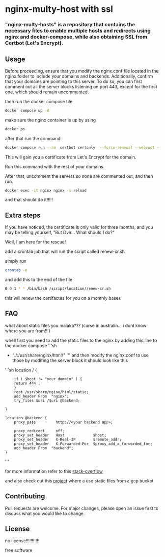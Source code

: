 # nginx-multy-host with ssl



### "nginx-multy-hosts" is a repository that contains the necessary files to enable multiple hosts and redirects using nginx and docker-compose, while also obtaining SSL from Certbot (Let's Encrypt).


## Usage

Before proceeding, ensure that you modify the nginx.conf file located in the nginx folder to include your domains and backends. Additionally, confirm that your domains are pointing to this server. To do so, you can first comment out all the server blocks listening on port 443, except for the first one, which should remain uncommented.

then run the docker compose file 
```sh
docker compose up -d 

```
make sure the nginx container is up by using 

```sh
docker ps 
```

after that run the command

```sh
docker compose run --rm  certbot certonly  --force-renewal --webroot --webroot-path /var/www/certbot/ -d <your domain>
```

This will gain you a certificate from Let's Encrypt for the domain.

Run this command with the rest of your domains.

After that, uncomment the servers so none are commented out, and then run.

```sh
docker exec -it nginx nginx -s reload

```

and that should do it!!!!!

## Extra steps 

If you have noticed, the certificate is only valid for three months, and you may be telling yourself, "But Dvir... What should I do?"

Well, I am here for the rescue!

add a crontab job that will run the script called renew-cr.sh 

simply run
 
```sh
crontab -e 
```

and add this to the end of the file

```sh
0 0 1 * * /bin/bash /script/location/renew-cr.sh
```
this will renew the certifactes for you on a monthly bases 

## FAQ

what about static files you malaka??? (curse in australin... i dont know where you are from!!!)

whell first you need to add the static files to the nginx
by adding this line to the docker compose 
'''sh
- "./<static files location>:/usr/share/nginx/html/<folder name to create with your files>"
'''
and then modify the nginx.conf to use those by modifing the server block 
it should look like this 

'''sh
location / {
        
        if ( $host != "your domain" ) {
        return 444 ;
        }
        root /usr/share/nginx/html/static;
        add_header From  "nginx";
        try_files $uri /$uri @backend;
        
    }

    location @backend {
        proxy_pass         http://<your backend app>;
        
        proxy_redirect     off;
        proxy_set_header   Host             $host;
        proxy_set_header   X-Real-IP        $remote_addr;
        proxy_set_header   X-Forwarded-For  $proxy_add_x_forwarded_for;
        add_header From  "backend";
    }
 
'''

for more information refer to this [stack-overflow]

and also check out this [project] where a use static files from a gcp bucket  


## Contributing

Pull requests are welcome. For major changes, please open an issue first
to discuss what you would like to change.

## License

no license!!!!!!!!!!!

free software

[//]: # 

[stack-overflow]: <https://stackoverflow.com/questions/12806893/use-nginx-to-serve-static-files-from-subdirectories-of-a-given-directory>
[project]: <https://github.com/dvir-pashut/Devops-portfolio>
